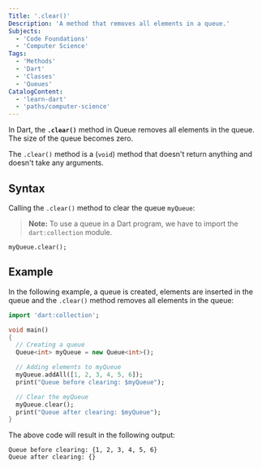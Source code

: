 ```yaml
---
Title: '.clear()'
Description: 'A method that removes all elements in a queue.'
Subjects:
  - 'Code Foundations'
  - 'Computer Science'
Tags:
  - 'Methods'
  - 'Dart'
  - 'Classes'
  - 'Queues'
CatalogContent:
  - 'learn-dart'
  - 'paths/computer-science'
---
```


In Dart, the **`.clear()`** method in Queue removes all elements in the queue. The size of the queue becomes zero.

The `.clear()` method is a (`void`) method that doesn't return anything and doesn't take any arguments.

## Syntax

Calling the `.clear()` method to clear the queue `myQueue`:

> **Note:** To use a queue in a Dart program, we have to import the `dart:collection` module.

```pseudo
myQueue.clear();
```

## Example

In the following example, a queue is created, elements are inserted in the queue and the `.clear()` method removes all elements in the queue:

```dart
import 'dart:collection';

void main()
{
  // Creating a queue
  Queue<int> myQueue = new Queue<int>();

  // Adding elements to myQueue
  myQueue.addAll([1, 2, 3, 4, 5, 6]);
  print("Queue before clearing: $myQueue");

  // Clear the myQueue
  myQueue.clear();
  print("Queue after clearing: $myQueue");
}
```

The above code will result in the following output:

```shell
Queue before clearing: {1, 2, 3, 4, 5, 6}
Queue after clearing: {}
```
